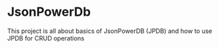 # JsonPowerDb
This project is all about basics of JsonPowerDB (JPDB) and how to use JPDB for CRUD operations
